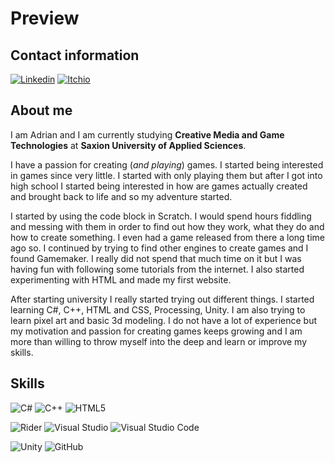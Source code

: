 # Preview

## Contact information
[![Linkedin](https://img.shields.io/badge/LinkedIn-LinkedIn?style=for-the-badge&logo=linkedin&logoColor=white&labelColor=%230A66C2&color=%230A66C2)](https://www.linkedin.com/in/adrian-georgiev-8b9134234/)
[![Itchio](https://img.shields.io/badge/Itch.io-Itchio?style=for-the-badge&logo=itchdotio&logoColor=white&labelColor=%23FA5C5C&color=%23FA5C5C)](https://adrian-georgiev.itch.io/)


## About me
I am Adrian and I am currently studying **Creative Media and Game Technologies** at **Saxion University of Applied Sciences**.

I have a passion for creating (_and playing_) games. I started being interested in games since very little. I started with only playing them but after I got into high school I started being interested in how are games actually created and brought back to life and so my adventure started.

I started by using the code block in Scratch. I would spend hours fiddling and messing with them in order to find out how they work, what they do and how to create something. I even had a game released from there a long time ago so. I continued by trying to find other engines to create games and I found Gamemaker. I really did not spend that much time on it but I was having fun with following some tutorials from the internet. I also started experimenting with HTML and made my first website.

After starting university I really started trying out different things. I started learning C#, C++, HTML and CSS, Processing, Unity. I am also trying to learn pixel art and basic 3d modeling. I do not have a lot of experience but my motivation and passion for creating games keeps growing and I am more than willing to throw myself into the deep and learn or improve my skills.

## Skills
![C#](https://img.shields.io/badge/C%23-csharp?style=for-the-badge&logo=csharp&logoColor=white&labelColor=%23239120&color=%23239120)
![C++](https://img.shields.io/badge/C%2B%2B-cplusplus?style=for-the-badge&logo=cplusplus&logoColor=white&labelColor=%2300599C&color=%2300599C)
![HTML5](https://img.shields.io/badge/HTML-html5?style=for-the-badge&logo=html5&logoColor=white&labelColor=%23E34F26&color=%23E34F26)

![Rider](https://img.shields.io/badge/Rider-rider?style=for-the-badge&logo=rider&logoColor=white&labelColor=%23FF0000&color=%23FF0000)
![Visual Studio](https://img.shields.io/badge/Visual%20Studio-visualstudio?style=for-the-badge&logo=visualstudio&logoColor=white&labelColor=%235C2D91&color=%235C2D91)
![Visual Studio Code](https://img.shields.io/badge/Visual%20Studio%20Code-visualstudiocode?style=for-the-badge&logo=visualstudiocode&logoColor=white&labelColor=%23007ACC&color=%23007ACC)

![Unity](https://img.shields.io/badge/Unity-unity?style=for-the-badge&logo=unity&logoColor=white&labelColor=%23000000&color=%23000000)
![GitHub](https://img.shields.io/badge/GitHub-github?style=for-the-badge&logo=github&logoColor=white&labelColor=%23000000&color=%23000000)




<!--
**ScrungeDistrugatorul/ScrungeDistrugatorul** is a ✨ _special_ ✨ repository because its `README.md` (this file) appears on your GitHub profile.

Here are some ideas to get you started:

- 🔭 I’m currently working on ...
- 🌱 I’m currently learning ...
- 👯 I’m looking to collaborate on ...
- 🤔 I’m looking for help with ...
- 💬 Ask me about ...
- 📫 How to reach me: ...
- 😄 Pronouns: ...
- ⚡ Fun fact: ...
-->
